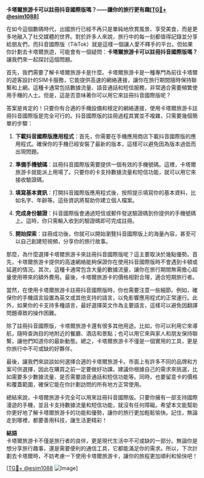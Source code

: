 **卡塔爾旅游卡可以註冊抖音國際版嗎？——讓你的旅行更有趣[[TG💪+ @esim1088](https://t.me/s/esim1088)]**

在如今這個數碼時代，出國旅行已經不再只是單純地欣賞風景、享受美食，而是更多地融入了社交媒體的世界。對於許多人來說，旅行中的每一刻都值得記錄並分享給朋友們，而抖音國際版（TikTok）就是這樣一個讓人愛不釋手的平台。但如果你計劃去卡塔爾旅遊，可能會有一個疑問：**卡塔爾旅游卡可以註冊抖音國際版嗎？** 讓我們來一起探討這個問題。

首先，我們需要了解卡塔爾旅游卡是什麼。卡塔爾旅游卡是一種專門為前往卡塔爾的遊客設計的SIM卡服務，它能提供高速的網絡連接，讓你在旅行期間隨時保持聯繫和上網。這種卡通常包括數據流量、語音通話和短信服務，非常適合需要頻繁使用手機的人士。但是，這是否意味著你可以用它來註冊抖音國際版呢？

答案是肯定的！只要你有合適的手機設備和穩定的網絡連接，使用卡塔爾旅游卡註冊抖音國際版是完全可行的。抖音國際版的註冊過程其實並不複雜，只需要幾個簡單的步驟：

1. **下載抖音國際版應用程式**：首先，你需要在手機應用商店下載抖音國際版的應用程式。確保你的手機已經安裝了最新的版本，這樣可以避免因為版本過低而出現問題。
   
2. **準備手機號碼**：註冊抖音國際版需要提供一個有效的手機號碼。這裡，卡塔爾旅游卡就能派上用場了。只要你的卡支持數據流量和短信功能，就可以用它來接收驗證碼。

3. **填寫基本資訊**：打開抖音國際版應用程式後，按照提示填寫你的基本資料，比如名字、年齡等。這些資訊將幫助你建立個人檔案。

4. **完成身份驗證**：抖音國際版會通過短信或郵件發送驗證碼到你提供的手機號碼上。這時，你只需輸入收到的驗證碼即可完成註冊。

5. **開始探索**：註冊成功後，你就可以開始瀏覽抖音國際版上的海量內容，甚至可以自己創建短視頻，分享你的旅行故事。

那麼，為什麼選擇卡塔爾旅游卡來註冊抖音國際版呢？這主要取決於幾點優勢。首先，卡塔爾旅游卡提供的高速網絡能夠保證你在使用抖音國際版時不會遇到卡頓或延遲的情況。其次，這種卡通常包含大量的數據流量，讓你在旅行期間無需擔心超量使用帶來的額外費用。最後，卡塔爾旅游卡的價格相對合理，適合短期旅行者。

當然，在使用卡塔爾旅游卡註冊抖音國際版時，你也需要注意一些細節。例如，確保你的手機語言設置為英文或其他支持的語言，以免影響應用程式的正常運行。此外，如果你的卡支持多種語言，最好選擇英文作為主要語言，這樣可以避免因翻譯問題導致的操作困難。

除了註冊抖音國際版，卡塔爾旅游卡還有很多其他用途。比如，你可以利用它來導航，隨時查詢目的地附近的餐廳、酒店和景點；也可以用它來與家人和朋友保持聯繫，讓他們知道你的最新動態。總之，卡塔爾旅游卡不僅是一個實用的工具，更是你旅行中不可或缺的好夥伴。

最後，讓我們來談談如何選擇合適的卡塔爾旅游卡。市面上有許多不同的品牌和方案可供選擇，因此在購買之前一定要做好功課。建議你根據自己的需求來挑選，比如需要多少數據流量、是否需要語音通話和短信功能等。同時，也要留意卡的價格和覆蓋範圍，確保它能在你計劃訪問的所有地方正常使用。

總結來說，卡塔爾旅游卡完全可以用來註冊抖音國際版。只要你擁有一部支持國際漫遊的手機，並且卡支持數據流量和短信功能，就沒有任何障礙。希望本文能幫助你更好地了解卡塔爾旅游卡的功能和優勢，讓你的旅行更加輕鬆愉快。記住，無論走到哪裡，都要善用科技，讓生活更精彩！

**結語**  
卡塔爾旅游卡不僅是旅行者的良伴，更是現代生活中不可或缺的一部分。無論你是想分享旅行趣事，還是需要便利的通信工具，它都能滿足你的需求。所以，下次計劃去卡塔爾時，不妨考慮一下使用卡塔爾旅游卡，讓你的旅程更加順利和愉快吧！

[[TG💪+ @esim1088](https://t.me/s/esim1088) ![Image](https://i.postimg.cc/4NQfJmqS/Snipaste-2025-05-13-00-14-12.png)]